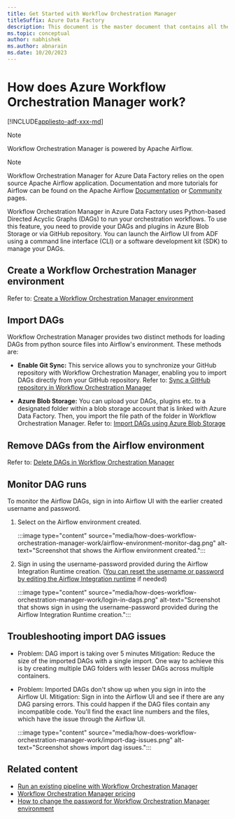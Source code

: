 ```yaml
---
title: Get Started with Workflow Orchestration Manager
titleSuffix: Azure Data Factory
description: This document is the master document that contains all the links required to start working with Workflow Orchestration Manager.
ms.topic: conceptual
author: nabhishek
ms.author: abnarain
ms.date: 10/20/2023
---
```

# How does Azure Workflow Orchestration Manager work?

[!INCLUDE[appliesto-adf-xxx-md](includes/appliesto-adf-xxx-md.md)]

> [!NOTE]
> Workflow Orchestration Manager is powered by Apache Airflow.

> [!NOTE]
> Workflow Orchestration Manager for Azure Data Factory relies on the open source Apache Airflow application. Documentation and more tutorials for Airflow can be found on the Apache Airflow [Documentation](https://airflow.apache.org/docs/) or [Community](https://airflow.apache.org/community/) pages.

Workflow Orchestration Manager in Azure Data Factory uses Python-based Directed Acyclic Graphs (DAGs) to run your orchestration workflows.
To use this feature, you need to provide your DAGs and plugins in Azure Blob Storage or via GitHub repository. You can launch the Airflow UI from ADF using a command line interface (CLI) or a software development kit (SDK) to manage your DAGs.

## Create a Workflow Orchestration Manager environment
Refer to: [Create a Workflow Orchestration Manager environment](create-airflow-environment.md)

## Import DAGs
Workflow Orchestration Manager provides two distinct methods for loading DAGs from python source files into Airflow's environment. These methods are:

- **Enable Git Sync:** This service allows you to synchronize your GitHub repository with Workflow Orchestration Manager, enabling you to import DAGs directly from your GitHub repository. Refer to: [Sync a GitHub repository in Workflow Orchestration Manager](airflow-sync-github-repository.md)

- **Azure Blob Storage:**  You can upload your DAGs, plugins etc. to a designated folder within a blob storage account that is linked with Azure Data Factory. Then, you import the file path of the folder in Workflow Orchestration Manager. Refer to: [Import DAGs using Azure Blob Storage](airflow-import-dags-blob-storage.md)

## Remove DAGs from the Airflow environment

Refer to: [Delete DAGs in Workflow Orchestration Manager](delete-dags-in-workflow-orchestration-manager.md)

## Monitor DAG runs

To monitor the Airflow DAGs, sign in into Airflow UI with the earlier created username and password.

1. Select on the Airflow environment created.

   :::image type="content" source="media/how-does-workflow-orchestration-manager-work/airflow-environment-monitor-dag.png" alt-text="Screenshot that shows the Airflow environment created.":::

1. Sign in using the username-password provided during the Airflow Integration Runtime creation. ([You can reset the username or password by editing the Airflow Integration runtime]() if needed)

   :::image type="content" source="media/how-does-workflow-orchestration-manager-work/login-in-dags.png" alt-text="Screenshot that shows sign in using the username-password provided during the Airflow Integration Runtime creation.":::


## Troubleshooting import DAG issues

* Problem: DAG import is taking over 5 minutes
Mitigation: Reduce the size of the imported DAGs with a single import. One way to achieve this is by creating multiple DAG folders with lesser DAGs across multiple containers.

* Problem: Imported DAGs don't show up when you sign in into the Airflow UI.
Mitigation: Sign in into the Airflow UI and see if there are any DAG parsing errors. This could happen if the DAG files contain any incompatible code. You'll find the exact line numbers and the files, which have the issue through the Airflow UI.

   :::image type="content" source="media/how-does-workflow-orchestration-manager-work/import-dag-issues.png" alt-text="Screenshot shows import dag issues.":::

## Related content

- [Run an existing pipeline with Workflow Orchestration Manager](tutorial-run-existing-pipeline-with-airflow.md)
- [Workflow Orchestration Manager pricing](airflow-pricing.md)
- [How to change the password for Workflow Orchestration Manager environment](password-change-airflow.md)
